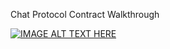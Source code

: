 Chat Protocol Contract Walkthrough

[![IMAGE ALT TEXT HERE](https://img.youtube.com/vi/m_ZWiSUjym4/0.jpg)](https://www.youtube.com/watch?v=m_ZWiSUjym4)
